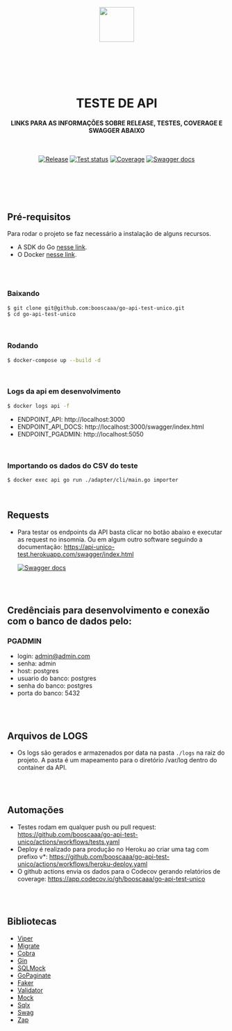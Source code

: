 <p align="center">
  <br>
  <br>
  <br>
  <br>
  <br>
  <img src="https://unico.io/wp-content/uploads/2021/09/logo-unico.svg" height="80">
  <br>
  <br>
  <br>
  <br>
  <br>
  <br>
  <h1 align="center">TESTE DE API</h1>
  <h4 align="center">LINKS PARA AS INFORMAÇÕES SOBRE RELEASE, TESTES, COVERAGE E SWAGGER ABAIXO</h5>
  <br>
  <p align="center">
    <a href="https://github.com/booscaaa/go-api-test-unico/releases/latest"><img alt="Release" src="https://img.shields.io/github/v/release/booscaaa/go-api-test-unico.svg?style=for-the-badge"></a>
    <a href="https://github.com/booscaaa/go-api-test-unico/actions/workflows/tests.yaml"><img alt="Test status" src="https://img.shields.io/github/workflow/status/booscaaa/go-api-test-unico/Tests?label=TESTS&style=for-the-badge"></a>
    <a href="https://codecov.io/gh/booscaaa/go-api-test-unico"><img alt="Coverage" src="https://img.shields.io/codecov/c/github/booscaaa/go-api-test-unico/master.svg?style=for-the-badge"></a>
    <a href="https://api-unico-test.herokuapp.com/swagger/index.html"><img alt="Swagger docs" src="https://img.shields.io/badge/api docs-swagger-purple?style=for-the-badge"></a>
  </p>
</p>
<br>
<br>
<br>
<br>


## Pré-requisitos

Para rodar o projeto se faz necessário a instalação de alguns recursos.

- A SDK do Go [nesse link](https://golang.org/).
- O Docker [nesse link](https://docs.docker.com/).

<br>
<br>

### Baixando

```bash
$ git clone git@github.com:booscaaa/go-api-test-unico.git
$ cd go-api-test-unico
```

<br>

### Rodando

```bash
$ docker-compose up --build -d
```

<br>

### Logs da api em desenvolvimento

```bash
$ docker logs api -f
```

- ENDPOINT_API: http://localhost:3000
- ENDPOINT_API_DOCS: http://localhost:3000/swagger/index.html
- ENDPOINT_PGADMIN: http://localhost:5050

<br>

### Importando os dados do CSV do teste

```bash
$ docker exec api go run ./adapter/cli/main.go importer
```

<br>

## Requests
- Para testar os endpoints da API basta clicar no botão abaixo e executar as request no insomnia. Ou em algum outro software seguindo a documentação: https://api-unico-test.herokuapp.com/swagger/index.html 

  <a href="https://insomnia.rest/run?label=API%20UNICO%20V1&uri=https://api-unico-test.herokuapp.com/swagger/doc.json"><img alt="Swagger docs" src="https://insomnia.rest/images/run.svg" alt="Run in Insomnia"></a>  

<br><br>

## Credênciais para desenvolvimento e conexão com o banco de dados pelo:
### PGADMIN
- login: admin@admin.com
- senha: admin
- host: postgres
- usuario do banco: postgres
- senha do banco: postgres
- porta do banco: 5432

<br><br>

## Arquivos de LOGS
- Os logs são gerados e armazenados por data na pasta `./logs` na raiz do projeto. A pasta é um mapeamento para o diretório /var/log dentro do container da API. 

<br><br>

## Automações
- Testes rodam em qualquer push ou pull request: https://github.com/booscaaa/go-api-test-unico/actions/workflows/tests.yaml
- Deploy é realizado para produção no Heroku ao criar uma tag com prefixo v*: https://github.com/booscaaa/go-api-test-unico/actions/workflows/heroku-deploy.yaml
- O github actions envia os dados para o Codecov gerando relatórios de coverage: https://app.codecov.io/gh/booscaaa/go-api-test-unico

<br><br>

## Bibliotecas

- [Viper](github.com/spf13/viper)
- [Migrate](github.com/golang-migrate/migrate)
- [Cobra](github.com/spf13/cobra)
- [Gin](github.com/gin-gonic/gin) 
- [SQLMock](github.com/DATA-DOG/go-sqlmock)
- [GoPaginate](github.com/booscaaa/go-paginate)
- [Faker](github.com/bxcodec/faker) 
- [Validator](github.com/go-playground/validator) 
- [Mock](github.com/golang/mock)
- [Sqlx](github.com/jmoiron/sqlx)
- [Swag](github.com/swaggo/swag)
- [Zap](go.uber.org/zap)